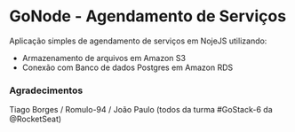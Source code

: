 # GoNode - Agendamento de Serviços
<p> Aplicação simples de agendamento de serviços em NojeJS utilizando:</p>
<ul>
  <li>Armazenamento de arquivos em Amazon S3</li>
  <li>Conexão com Banco de dados Postgres em Amazon RDS</li>
</ul>

<h3>Agradecimentos</h3>
<p>Tiago Borges / Romulo-94 / João Paulo (todos da turma #GoStack-6 da @RocketSeat)</p>
